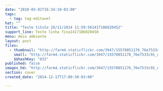 ```yaml
---
date: "2010-03-01T16:34:10-03:00"
tags:
  - tag: tag-editavel
hat: ""
title: "Teste titulo 28/11/2014 11:59:561417186820452"
support_line: Teste linha fina1417186820458
menu: meio ambiente
layout: post
files:
  - thumbnail: "http://farm4.staticflickr.com/3947/15570851176_76e7533c91_n.jpg"
    small: "http://farm4.staticflickr.com/3947/15570851176_76e7533c91_n.jpg"
    $$hashKey: "032"
published: false
images_hd: "http://farm4.staticflickr.com/3947/15570851176_76e7533c91_n.jpg"
section: cover
created_date: "2014-12-17T17:09:30-03:00"

---
```


